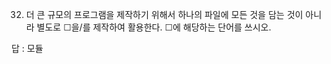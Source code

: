 32. 더 큰 규모의 프로그램을 제작하기 위해서 하나의 파일에 모든 것을 담는 것이 아니라 별도로 ☐을/를 제작하여 활용한다.
    ☐에 해당하는 단어를 쓰시오.

답 : 모듈
